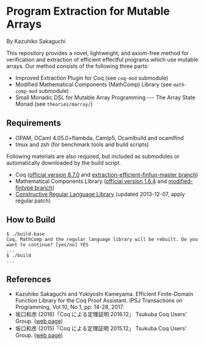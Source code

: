 # Program Extraction for Mutable Arrays

By Kazuhiko Sakaguchi

This repository provides a novel, lightweight, and axiom-free method for
verification and extraction of efficient effectful programs which use mutable
arrays. Our method consists of the following three parts:
- Improved Extraction Plugin for Coq (see `coq-mod` submodule)
- Modified Mathematical Components (MathComp) Library
  (see `math-comp-mod` submodule)
- Small Monadic DSL for Mutable Array Programming --- The Array State Monad
  (see `theories/marray/`)

## Requirements

* OPAM, OCaml 4.05.0+flambda, Camlp5, Ocamlbuild and ocamlfind
* tmux and zsh (for benchmark tools and build scripts)

Following materials are also required, but included as submodules or
automatically downloaded by the build script.

* Coq
  ([official version 8.7.0](https://github.com/coq/coq/tree/V8.7.0) and
   [extraction-efficient-finfun-master branch](https://github.com/pi8027/coq/tree/extraction-efficient-finfun-master))
* Mathematical Components Library
  ([official version 1.6.4](https://github.com/math-comp/math-comp/tree/mathcomp-1.6.4) and
   [modified-fintype branch](https://github.com/pi8027/math-comp/tree/modified-fintype))
* [Constructive Regular Language Library](http://www.ps.uni-saarland.de/~doczkal/regular/)
  (updated 2013-12-07, apply regular.patch)

## How to Build

    $ ./build-base
    Coq, MathComp and the regular language library will be rebuilt. Do you want to continue? [yes/no] YES
    ...
    $ ./build
    ...

## References

* Kazuhiko Sakaguchi and Yukiyoshi Kameyama.
  Efficient Finite-Domain Function Library for the Coq Proof Assistant.
  IPSJ Transactions on Programming, Vol 10, No 1, pp. 14-28, 2017.
* 坂口和彦 (2016)「Coq による定理証明 2016.12」 Tsukuba Coq Users' Group.
  ([web page](http://tcug.jp/books/2016-12/))
* 坂口和彦 (2015)「Coq による定理証明 2015.12」 Tsukuba Coq Users' Group.
  ([web page](http://tcug.jp/books/2015-12/))
